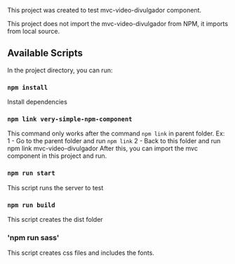 This project was created to test mvc-video-divulgador component.

This project does not import the mvc-video-divulgador from NPM, it imports from local source.

## Available Scripts

In the project directory, you can run:

### `npm install`
Install dependencies

### `npm link very-simple-npm-component`
This command only works after the command `npm link` in parent folder.
Ex:
1 - Go to the parent folder and run `npm link`
2 - Back to this folder and run npm link mvc-video-divulgador
After this, you can import the mvc component in this project and run.

### `npm run start`

This script runs the server to test

### `npm run build`
This script creates the dist folder

### 'npm run sass'
This script creates css files and includes the fonts.